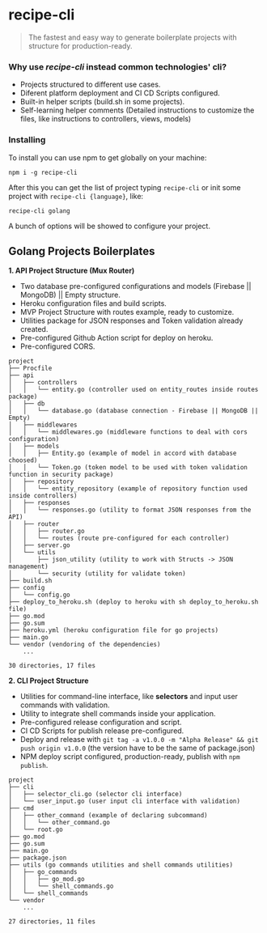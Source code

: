 # recipe-cli
> The fastest and easy way to generate boilerplate projects with structure for production-ready.

### Why use *recipe-cli* instead common technologies' cli?

- Projects structured to different use cases.
- Diferent platform deployment and CI CD Scripts configured.
- Built-in helper scripts (build.sh in some projects).
- Self-learning helper comments (Detailed instructions to customize the files, like instructions to controllers, views, models)

### Installing

To install you can use npm to get globally on your machine:

`npm i -g recipe-cli`

After this you can get the list of project typing `recipe-cli` or init some project with `recipe-cli {language}`, like:

`recipe-cli golang`

A bunch of options will be showed to configure your project.

## Golang Projects Boilerplates

**1. API Project Structure (Mux Router)**

- Two database pre-configured configurations and models (Firebase || MongoDB) || Empty structure.
- Heroku configuration files and build scripts.
- MVP Project Structure with routes example, ready to customize.
- Utilities package for JSON responses and Token validation already created.
- Pre-configured Github Action script for deploy on heroku.
- Pre-configured CORS.

```
project
├── Procfile
├── api
│   ├── controllers
│   │   └── entity.go (controller used on entity_routes inside routes package)
│   ├── db
│   │   └── database.go (database connection - Firebase || MongoDB || Empty)
│   ├── middlewares
│   │   └── middlewares.go (middleware functions to deal with cors configuration)
│   ├── models
│   │   ├── Entity.go (example of model in accord with database choosed)
│   │   └── Token.go (token model to be used with token validation function in security package)
│   ├── repository
│   │   └── entity_repository (example of repository function used inside controllers)
│   ├── responses
│   │   └── responses.go (utility to format JSON responses from the API)
│   ├── router
│   │   ├── router.go
│   │   └── routes (route pre-configured for each controller)
│   ├── server.go
│   └── utils
│       ├── json_utility (utility to work with Structs -> JSON management)
│       └── security (utility for validate token)
├── build.sh
├── config
│   └── config.go
├── deploy_to_heroku.sh (deploy to heroku with sh deploy_to_heroku.sh file)
├── go.mod
├── go.sum
├── heroku.yml (heroku configuration file for go projects)
├── main.go
└── vendor (vendoring of the dependencies)
    ...

30 directories, 17 files
```

**2. CLI Project Structure**

- Utilities for command-line interface, like **selectors** and input user commands with validation.
- Utility to integrate shell commands inside your application.
- Pre-configured release configuration and script.
- CI CD Scripts for publish release pre-configured.
- Deploy and release with `git tag -a v1.0.0 -m "Alpha Release" && git push origin v1.0.0` (the version have to be the same of package.json)
- NPM deploy script configured, production-ready, publish with `npm publish`.

```
project
├── cli
│   ├── selector_cli.go (selector cli interface)
│   └── user_input.go (user input cli interface with validation)
├── cmd
│   ├── other_command (example of declaring subcommand)
│   │   └── other_command.go
│   └── root.go
├── go.mod
├── go.sum
├── main.go
├── package.json
├── utils (go commands utilities and shell commands utilities)
│   ├── go_commands
│   │   ├── go_mod.go
│   │   └── shell_commands.go
│   └── shell_commands
└── vendor
    ...

27 directories, 11 files
```
